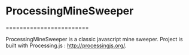 # ProcessingMineSweeper
========================

ProcessingMineSweeper is a classic javascript mine sweeper.
Project is built with Processing.js :  http://processingjs.org/.